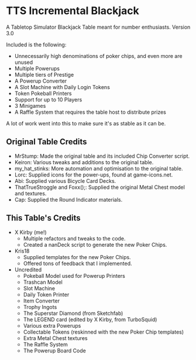 # TTS Incremental Blackjack
 A Tabletop Simulator Blackjack Table meant for number enthusiasts.
 Version 3.0
 
 Included is the following:
 - Unnecessarily high denominations of poker chips, and even more are unused
 - Multiple Powerups
 - Multiple tiers of Prestige
 - A Powerup Converter
 - A Slot Machine with Daily Login Tokens
 - Token Pokeball Printers
 - Support for up to 10 Players
 - 3 Minigames
 - A Raffle System that requires the table host to distribute prizes
 
 A lot of work went into this to make sure it's as stable as it can be.

## Original Table Credits
 - MrStump: Made the original table and its included Chip Converter script.
 - Keiron: Various tweaks and additions to the original table.
 - my_hat_stinks: More automation and optimisation to the original table.
 - Lorc: Supplied icons for the power-ups, found at game-icons.net.
 - Abi: Supplied various Bicycle Card Decks.
 - ThatTrueStroggle and Foxx();: Supplied the original Metal Chest model and textures.
 - Cap: Supplied the Round Indicator materials.

## This Table's Credits
 - X Kirby (me!)
   - Multiple refactors and tweaks to the code.
   - Created a nanDeck script to generate the new Poker Chips.
 - Kris18
   - Supplied templates for the new Poker Chips.
   - Offered tons of feedback that I implemented.
 - Uncredited
   - Pokeball Model used for Powerup Printers
   - Trashcan Model
   - Slot Machine
   - Daily Token Printer
   - Item Converter
   - Trophy Ingots
   - The Superstar Diamond (from Sketchfab)
   - The LEGEND card (edited by X Kirby, from TurboSquid)
   - Various extra Powerups
   - Collectable Tokens (reskinned with the new Poker Chip templates)
   - Extra Metal Chest textures
   - The Raffle System
   - The Powerup Board Code